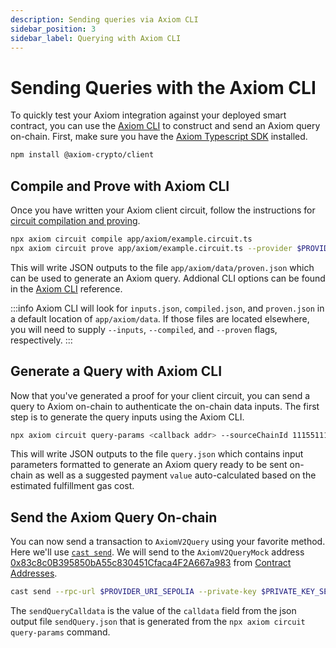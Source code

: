 ```yaml
---
description: Sending queries via Axiom CLI
sidebar_position: 3
sidebar_label: Querying with Axiom CLI
---
```


# Sending Queries with the Axiom CLI

To quickly test your Axiom integration against your deployed smart contract, you can use the [Axiom CLI](/sdk/typescript-sdk/axiom-cli) to construct and send an Axiom query on-chain. First, make sure you have the [Axiom Typescript SDK](/sdk/typescript-sdk/axiom-cli) installed.

```bash npm2yarn
npm install @axiom-crypto/client
```

## Compile and Prove with Axiom CLI

Once you have written your Axiom client circuit, follow the instructions for [circuit compilation and proving](/docs/axiom-developer-flow/axiom-client-circuit#compiling-and-proving).

```bash
npx axiom circuit compile app/axiom/example.circuit.ts
npx axiom circuit prove app/axiom/example.circuit.ts --provider $PROVIDER_URI_SEPOLIA
```

This will write JSON outputs to the file `app/axiom/data/proven.json` which can be used to generate an Axiom query. Addional CLI options can be found in the [Axiom CLI](/sdk/typescript-sdk/axiom-cli) reference.

:::info
Axiom CLI will look for `inputs.json`, `compiled.json`, and `proven.json` in a default location of `app/axiom/data`. If those files are located elsewhere, you will need to supply `--inputs`, `--compiled`, and `--proven` flags, respectively.
:::

## Generate a Query with Axiom CLI

Now that you've generated a proof for your client circuit, you can send a query to Axiom on-chain to authenticate the on-chain data inputs. The first step is to generate the query inputs using the Axiom CLI.

```bash
npx axiom circuit query-params <callback addr> --sourceChainId 11155111 --refundAddress <your wallet addr> --provider $PROVIDER_URI_SEPOLIA
```

This will write JSON outputs to the file `query.json` which contains input parameters formatted to generate an Axiom query ready to be sent on-chain as well as a suggested payment `value` auto-calculated based on the estimated fulfillment gas cost.

## Send the Axiom Query On-chain

You can now send a transaction to `AxiomV2Query` using your favorite method. Here we'll use [`cast send`](https://book.getfoundry.sh/reference/cast/cast-send). We will send to the `AxiomV2QueryMock` address [0x83c8c0B395850bA55c830451Cfaca4F2A667a983](https://sepolia.etherscan.io/address/0x83c8c0B395850bA55c830451Cfaca4F2A667a983) from [Contract Addresses](/docs/developer-resources/contract-addresses "mention").

```bash
cast send --rpc-url $PROVIDER_URI_SEPOLIA --private-key $PRIVATE_KEY_SEPOLIA --value <payment value> 0x83c8c0B395850bA55c830451Cfaca4F2A667a983 <sendQueryCalldata>
```

The `sendQueryCalldata` is the value of the `calldata` field from the json output file `sendQuery.json` that is generated from the `npx axiom circuit query-params` command.
